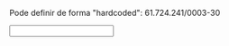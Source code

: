 Pode definir de forma "hardcoded": 61.724.241/0003-30

<div class="MuiInputBase-root MuiInput-root MuiInput-underline MuiInputBase-fullWidth MuiInput-fullWidth MuiInputBase-formControl MuiInput-formControl"><input aria-invalid="false" name="identidade" type="text" class="MuiInputBase-input MuiInput-input" value=""></div>